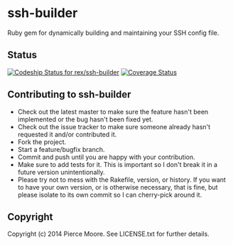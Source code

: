 # ssh-builder

Ruby gem for dynamically building and maintaining your SSH config file.

## Status

[ ![Codeship Status for rex/ssh-builder](https://codeship.io/projects/f44f0ac0-e8e2-0131-0b68-62677aa8682e/status)](https://codeship.io/projects/26113)
[![Coverage Status](https://img.shields.io/coveralls/rex/ssh-builder.svg)](https://coveralls.io/r/rex/ssh-builder)


## Contributing to ssh-builder

* Check out the latest master to make sure the feature hasn't been implemented or the bug hasn't been fixed yet.
* Check out the issue tracker to make sure someone already hasn't requested it and/or contributed it.
* Fork the project.
* Start a feature/bugfix branch.
* Commit and push until you are happy with your contribution.
* Make sure to add tests for it. This is important so I don't break it in a future version unintentionally.
* Please try not to mess with the Rakefile, version, or history. If you want to have your own version, or is otherwise necessary, that is fine, but please isolate to its own commit so I can cherry-pick around it.

## Copyright

Copyright (c) 2014 Pierce Moore. See LICENSE.txt for
further details.

